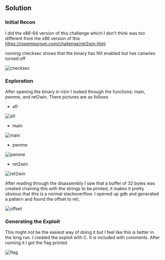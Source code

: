 ## Solution

### Initial Recon

I did the x86-64 version of this challenge which I don't think was too different from the x86 version of this
https://ropemporium.com/challenge/ret2win.html

running checksec shows that the binary has NX enabled but has canaries turned off

![checksec](https://github.com/VJMumphrey/rop-emporium-writeups/blob/main/ret2win/images/checksec.png)

### Exploration

After opening the binary in rizin I looked through the functions: main, pwnme, and ret2win. There pictures are as follows

- afl

![afl](https://github.com/VJMumphrey/rop-emporium-writeups/blob/main/ret2win/images/afl.png)

- main

![main](https://github.com/VJMumphrey/rop-emporium-writeups/blob/main/ret2win/images/main.png)

- pwnme

![pwnme](https://github.com/VJMumphrey/rop-emporium-writeups/blob/main/ret2win/images/pwnme.png)

- ret2win

![ret2win](https://github.com/VJMumphrey/rop-emporium-writeups/blob/main/ret2win/images/ret2win.png)

After reading through the disassembly I saw that a buffer of 32 bytes was created chaining this with the strings to be printed, it makes it pretty obvious that this is a normal stackoverflow.
I opened up gdb and generated a pattern and found the offset to ret;.

![offset](https://github.com/VJMumphrey/rop-emporium-writeups/blob/main/ret2win/images/offset.png)

### Generating the Exploit

This might not be the easiest way of doing it but I feel like this is better in the long run. I created the exploit with C. It is included with comments. After running it I got the flag printed

![flag](https://github.com/VJMumphrey/rop-emporium-writeups/blob/main/ret2win/images/flag.png)